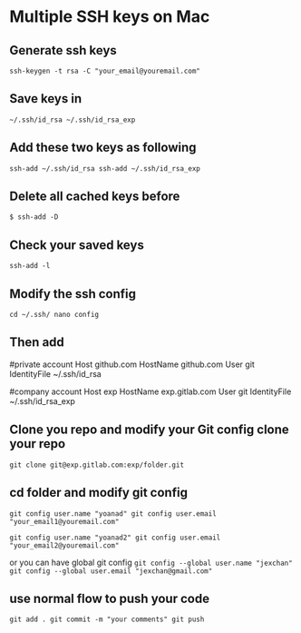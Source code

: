 # Multiple SSH keys on Mac

## Generate ssh keys
`ssh-keygen -t rsa -C "your_email@youremail.com"`

## Save keys in
``~/.ssh/id_rsa
~/.ssh/id_rsa_exp``

## Add these two keys as following

``ssh-add ~/.ssh/id_rsa
ssh-add ~/.ssh/id_rsa_exp``

## Delete all cached keys before
``$ ssh-add -D``


## Check your saved keys
``ssh-add -l``

## Modify the ssh config
``cd ~/.ssh/
nano config``

## Then add

#private account
Host github.com
	HostName github.com
	User git
	IdentityFile ~/.ssh/id_rsa

#company account
Host exp
	HostName exp.gitlab.com
	User git
	IdentityFile ~/.ssh/id_rsa_exp
  
## Clone you repo and modify your Git config clone your repo
``git clone git@exp.gitlab.com:exp/folder.git``

## cd folder and modify git config

``git config user.name "yoanad"
git config user.email "your_email1@youremail.com"``

``git config user.name "yoanad2"
git config user.email "your_email2@youremail.com"``

or you can have global git config
``git config --global user.name "jexchan"
git config --global user.email "jexchan@gmail.com"``

## use normal flow to push your code
``git add .
git commit -m "your comments"
git push``
